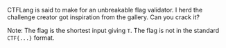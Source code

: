 CTFLang is said to make for an unbreakable flag validator. I herd the challenge creator got inspiration from the gallery. Can you crack it? 

Note: The flag is the shortest input giving `T`. The flag is not in the standard `CTF{...}` format.
